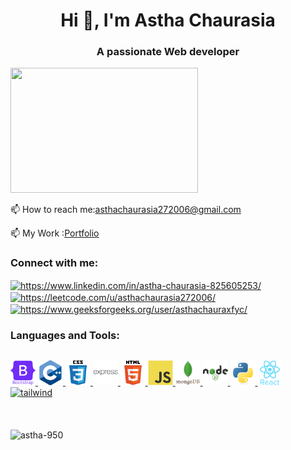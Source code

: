 <h1 align="center">Hi 👋, I'm Astha Chaurasia</h1>
<h3 align="center">A passionate Web developer </h3>

<img src="https://user-images.githubusercontent.com/102985224/211582827-8fd748d6-9181-4c5f-a620-76168b861a4d.gif" height="200px" width="300px">
<p align="left"> 📫 How to reach me:<a href="mailto:asthachaurasia272006@gmail.com">asthachaurasia272006@gmail.com</a></p>
<p align="left"> 📫 My Work :<a href="https://portfolio-henna-eight-58.vercel.app/">Portfolio</a></p>
 <p style="margin-top: 20px;"></p>

<h3 align="left">Connect with me:</h3>
<p align="left">
<a href="https://linkedin.com/in/https://www.linkedin.com/in/astha-chaurasia-825605253/" target="blank"><img align="center" src="https://raw.githubusercontent.com/rahuldkjain/github-profile-readme-generator/master/src/images/icons/Social/linked-in-alt.svg" alt="https://www.linkedin.com/in/astha-chaurasia-825605253/" height="30" width="40" /></a>
<a href="https://www.leetcode.com/https://leetcode.com/u/asthachaurasia272006/" target="blank"><img align="center" src="https://raw.githubusercontent.com/rahuldkjain/github-profile-readme-generator/master/src/images/icons/Social/leet-code.svg" alt="https://leetcode.com/u/asthachaurasia272006/" height="30" width="40" /></a>
<a href="https://auth.geeksforgeeks.org/user/https://www.geeksforgeeks.org/user/asthachauraxfyc/" target="blank"><img align="center" src="https://raw.githubusercontent.com/rahuldkjain/github-profile-readme-generator/master/src/images/icons/Social/geeks-for-geeks.svg" alt="https://www.geeksforgeeks.org/user/asthachauraxfyc/" height="30" width="40" /></a>
</p>
<p style="margin-top: 20px;"></p>
<h3 align="left">Languages and Tools:</h3>
<p style="margin-top: 30px;"></p>
<p align="left"> <a href="https://getbootstrap.com" target="_blank" rel="noreferrer"> <img src="https://raw.githubusercontent.com/devicons/devicon/master/icons/bootstrap/bootstrap-plain-wordmark.svg" alt="bootstrap" width="40" height="40"/> </a> <a href="https://www.w3schools.com/cpp/" target="_blank" rel="noreferrer"> <img src="https://raw.githubusercontent.com/devicons/devicon/master/icons/cplusplus/cplusplus-original.svg" alt="cplusplus" width="40" height="40"/> </a> <a href="https://www.w3schools.com/css/" target="_blank" rel="noreferrer"> <img src="https://raw.githubusercontent.com/devicons/devicon/master/icons/css3/css3-original-wordmark.svg" alt="css3" width="40" height="40"/> </a> <a href="https://expressjs.com" target="_blank" rel="noreferrer"> <img src="https://raw.githubusercontent.com/devicons/devicon/master/icons/express/express-original-wordmark.svg" alt="express" width="40" height="40"/> </a> <a href="https://www.w3.org/html/" target="_blank" rel="noreferrer"> <img src="https://raw.githubusercontent.com/devicons/devicon/master/icons/html5/html5-original-wordmark.svg" alt="html5" width="40" height="40"/> </a> <a href="https://developer.mozilla.org/en-US/docs/Web/JavaScript" target="_blank" rel="noreferrer"> <img src="https://raw.githubusercontent.com/devicons/devicon/master/icons/javascript/javascript-original.svg" alt="javascript" width="40" height="40"/> </a> <a href="https://www.mongodb.com/" target="_blank" rel="noreferrer"> <img src="https://raw.githubusercontent.com/devicons/devicon/master/icons/mongodb/mongodb-original-wordmark.svg" alt="mongodb" width="40" height="40"/> </a> <a href="https://nodejs.org" target="_blank" rel="noreferrer"> <img src="https://raw.githubusercontent.com/devicons/devicon/master/icons/nodejs/nodejs-original-wordmark.svg" alt="nodejs" width="40" height="40"/> </a> <a href="https://www.python.org" target="_blank" rel="noreferrer"> <img src="https://raw.githubusercontent.com/devicons/devicon/master/icons/python/python-original.svg" alt="python" width="40" height="40"/> </a> <a href="https://reactjs.org/" target="_blank" rel="noreferrer"> <img src="https://raw.githubusercontent.com/devicons/devicon/master/icons/react/react-original-wordmark.svg" alt="react" width="40" height="40"/> </a> <a href="https://tailwindcss.com/" target="_blank" rel="noreferrer"> <img src="https://www.vectorlogo.zone/logos/tailwindcss/tailwindcss-icon.svg" alt="tailwind" width="40" height="40"/> </a> </p>
<p style="margin-top: 50px;"></p>
<p><img align="center" src="https://github-readme-stats.vercel.app/api/top-langs?username=astha-950&show_icons=true&locale=en&layout=compact" alt="astha-950" /></p>

